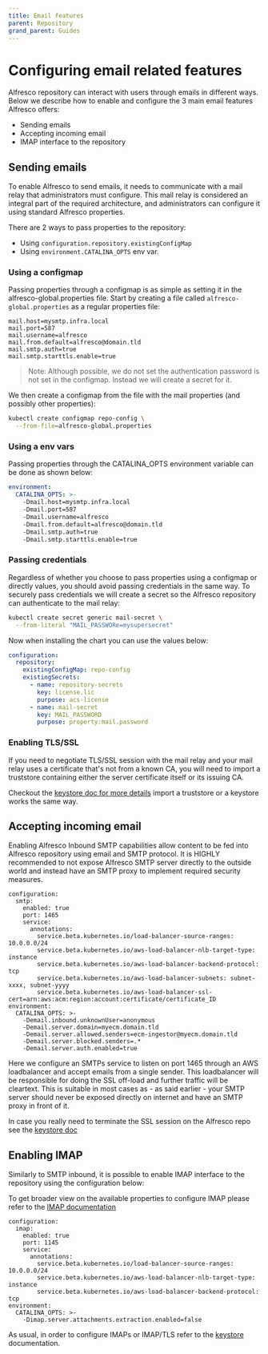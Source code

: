 ```yaml
---
title: Email features
parent: Repository
grand_parent: Guides
---
```


# Configuring email related features

Alfresco repository can interact with users through emails in different ways.
Below we describe how to enable and configure the 3 main email features Alfresco
offers:

* Sending emails
* Accepting incoming email
* IMAP interface to the repository

## Sending emails

To enable Alfresco to send emails, it needs to communicate with a mail relay
that administrators must configure. This mail relay is considered an integral
part of the required architecture, and administrators can configure it using
standard Alfresco properties.

There are 2 ways to pass properties to the repository:

* Using `configuration.repository.existingConfigMap`
* Using `environment.CATALINA_OPTS` env var.

### Using a configmap

Passing properties through a configmap is as simple as setting it in the
alfresco-global.properties file. Start by creating a file called
`alfresco-global.properties` as a regular properties file:

```properties
mail.host=mysmtp.infra.local
mail.port=587
mail.username=alfresco
mail.from.default=alfresco@domain.tld
mail.smtp.auth=true
mail.smtp.starttls.enable=true
```

> Note: Although possible, we do not set the authentication password is not set
> in the configmap. Instead we will create a secret for it.

We then create a configmap from the file with the mail properties (and possibly
other properties):

```bash
kubectl create configmap repo-config \
  --from-file=alfresco-global.properties
```

### Using a env vars

Passing properties through the CATALINA_OPTS environment variable can be done as
shown below:

```yaml
environment:
  CATALINA_OPTS: >-
    -Dmail.host=mysmtp.infra.local
    -Dmail.port=587
    -Dmail.username=alfresco
    -Dmail.from.default=alfresco@domain.tld
    -Dmail.smtp.auth=true
    -Dmail.smtp.starttls.enable=true
```

### Passing credentials

Regardless of whether you choose to pass properties using a configmap or
directly values, you should avoid passing credentials in the same way.
To securely pass credentials we will create a secret so the Alfresco repository
can authenticate to the mail relay:

```bash
kubectl create secret generic mail-secret \
  --from-literal "MAIL_PASSWORe=mysupersecret"
```

Now when installing the chart you can use the values below:

```yaml
configuration:
  repository:
    existingConfigMap: repo-config
    existingSecrets:
      - name: repository-secrets
        key: license.lic
        purpose: acs-license
      - name: mail-secret
        key: MAIL_PASSWORD
        purpose: property:mail.password
```

### Enabling TLS/SSL

If you need to negotiate TLS/SSL session with the mail relay and your mail
relay uses a certificate that's not from a known CA, you will need to import a
truststore containing either the server certificate itself or its issuing CA.

Checkout the [keystore doc for more details](keystores.md) import a
truststore or a keystore works the same way.

## Accepting incoming email

Enabling Alfresco Inbound SMTP capabilities allow content to be fed into
Alfresco repository using email and SMTP protocol. It is HIGHLY recommended to
not expose Alfresco SMTP server directly to the outside world and instead have
an SMTP proxy to implement required security measures.

```properties
configuration:
  smtp:
    enabled: true
    port: 1465
    service:
      annotations:
        service.beta.kubernetes.io/load-balancer-source-ranges: 10.0.0.0/24
        service.beta.kubernetes.io/aws-load-balancer-nlb-target-type: instance
        service.beta.kubernetes.io/aws-load-balancer-backend-protocol: tcp
        service.beta.kubernetes.io/aws-load-balancer-subnets: subnet-xxxx, subnet-yyyy
        service.beta.kubernetes.io/aws-load-balancer-ssl-cert=arn:aws:acm:region:account:certificate/certificate_ID
environment:
  CATALINA_OPTS: >-
    -Demail.inbound.unknownUser=anonymous
    -Demail.server.domain=myecm.domain.tld
    -Demail.server.allowed.senders=ecm-ingestor@myecm.domain.tld
    -Demail.server.blocked.senders=.*
    -Demail.server.auth.enabled=true
```

Here we configure an SMTPs service to listen on port 1465 through an AWS
loadbalancer and accept emails from a single sender. This loadbalancer will be
responsible for doing the SSL off-load and further traffic will be cleartext.
This is suitable in most cases as - as said earlier - your SMTP server should
never be exposed directly on internet and have an SMTP proxy in front of it.

In case you really need to terminate the SSL session on the Alfresco repo see
the [keystore doc](keystores.md)

## Enabling IMAP

Similarly to SMTP inbound, it is possible to enable IMAP interface to the
repository  using the configuration below:

To get broader view on the available properties to configure IMAP please refer
to the [IMAP documentation][imap]

```properties
configuration:
  imap:
    enabled: true
    port: 1145
    service:
      annotations:
        service.beta.kubernetes.io/load-balancer-source-ranges: 10.0.0.0/24
        service.beta.kubernetes.io/aws-load-balancer-nlb-target-type: instance
        service.beta.kubernetes.io/aws-load-balancer-backend-protocol: tcp
environment:
  CATALINA_OPTS: >-
    -Dimap.server.attachments.extraction.enabled=false
```

As usual, in order to configure IMAPs or IMAP/TLS refer to the
[keystore](keystores.md) documentation.

[imap]: https://support.hyland.com/r/Alfresco/Alfresco-Content-Services/23.4/Alfresco-Content-Services/Configure/Email/Configure-Email-Client-with-IMAP
